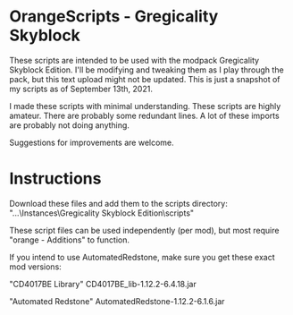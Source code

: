 # OrangeScripts - Gregicality Skyblock #

These scripts are intended to be used with the modpack Gregicality Skyblock Edition.
I'll be modifying and tweaking them as I play through the pack, but this text upload might not be updated.
This is just a snapshot of my scripts as of September 13th, 2021.

I made these scripts with minimal understanding. These scripts are highly amateur.
There are probably some redundant lines.
A lot of these imports are probably not doing anything.

Suggestions for improvements are welcome.

# Instructions #

Download these files and add them to the scripts directory: 
"...\Instances\Gregicality Skyblock Edition\scripts"

These script files can be used independently (per mod), but most require "orange - Additions" to function.

If you intend to use AutomatedRedstone, make sure you get these exact mod versions:

  "CD4017BE Library"    CD4017BE_lib-1.12.2-6.4.18.jar
  
  "Automated Redstone"  AutomatedRedstone-1.12.2-6.1.6.jar
